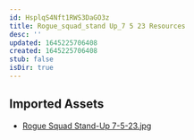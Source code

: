 ```yaml
---
id: HsplqS4Nft1RWS3DaGO3z
title: Rogue_squad_stand Up_7 5 23 Resources
desc: ''
updated: 1645225706408
created: 1645225706408
stub: false
isDir: true
---
```

## Imported Assets
- [Rogue Squad Stand-Up 7-5-23.jpg](/assets/rogue-squad-stand-up-7-5-23-CW2ZLaLKsqsD.jpg)
